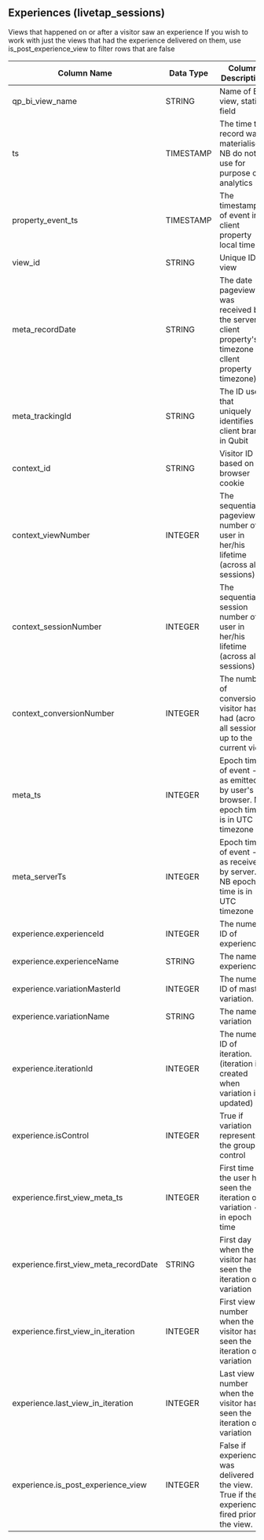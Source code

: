 ## Experiences  (livetap_sessions)

Views that happened on or after a visitor saw an experience
If you wish to work with just the views that had the experience delivered on them, use is_post_experience_view to filter rows that are false

|  **Column Name** | **Data Type** | **Column Description** |
| --- | --- | --- |
|  qp_bi_view_name | STRING | Name of BI view, static field |
|  ts | TIMESTAMP | The time the record was materialised. NB do not use for purpose of analytics |
|  property_event_ts | TIMESTAMP | The timestamp of event in client property local time |
|  view_id | STRING | Unique ID of view |
|  meta_recordDate | STRING | The date pageview was received by the server in client property's timezone (in cllent property timezone) |
|  meta_trackingId | STRING | The ID used that uniquely identifies client brand in Qubit |
|  context_id | STRING | Visitor ID based on browser cookie |
|  context_viewNumber | INTEGER | The sequential pageview number of a user in her/his lifetime (across all sessions) |
|  context_sessionNumber | INTEGER | The sequential session number of a user in her/his lifetime (across all sessions) |
|  context_conversionNumber | INTEGER | The number of conversions visitor has had (across all session) up to the current view |
|  meta_ts | INTEGER | Epoch time of event - as emitted by user's browser. NB epoch time is in UTC timezone |
|  meta_serverTs | INTEGER | Epoch time of event - as received by server. NB epoch time is in UTC timezone |
|  experience.experienceId | INTEGER | The numeric ID of experience. |
|  experience.experienceName | STRING | The name of experience. |
|  experience.variationMasterId | INTEGER | The numeric ID of master variation. |
|  experience.variationName | STRING | The name of variation |
|  experience.iterationId | INTEGER | The numeric ID of iteration. (iteration is created when variation is updated) |
|  experience.isControl | INTEGER | True if variation represents the group control |
|  experience.first_view_meta_ts | INTEGER | First time the user has seen the iteration of variation - in epoch time |
|  experience.first_view_meta_recordDate | STRING | First day when the visitor has seen the iteration of variation |
|  experience.first_view_in_iteration | INTEGER | First view number when the visitor has seen the iteration of variation |
|  experience.last_view_in_iteration | INTEGER | Last view number when the visitor has seen the iteration of variation |
|  experience.is_post_experience_view | INTEGER | False if experience was delivered on the view. True if the experience fired prior to the view. |
